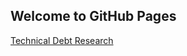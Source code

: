 ## Welcome to GitHub Pages

[Technical Debt Research](https://github.com/Technical-Debt-Large-Scale)
